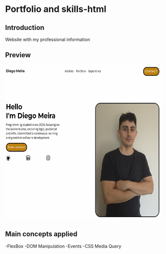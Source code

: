 # Portfolio and skills-html

## Introduction

Website with my professional information

## Preview

<img src="https://github.com/xcodedi/portfolio-html/blob/main/profileimg.PNG" height="500"/>

## Main concepts applied

-FlexBox
-DOM Manipulation
-Events
-CSS Media Query
